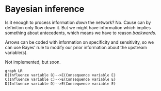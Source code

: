 

# Bayesian inference

Is it enough to process information *down* the network? No. Cause can by definition only flow down it. But we might have information which implies something about antecedents, which means we have to reason *backwards*.

Arrows can be coded with information on specificity and sensitivity, so we can use Bayes’ rule to modify our prior information about the upstream variable(s). 

Not implemented, but soon.



```mermaid
graph LR
B(Influence variable B)-->E(Consequence variable E)
C(Influence variable C)-->E(Consequence variable E)
D(Influence variable D)-->E(Consequence variable E)

```

